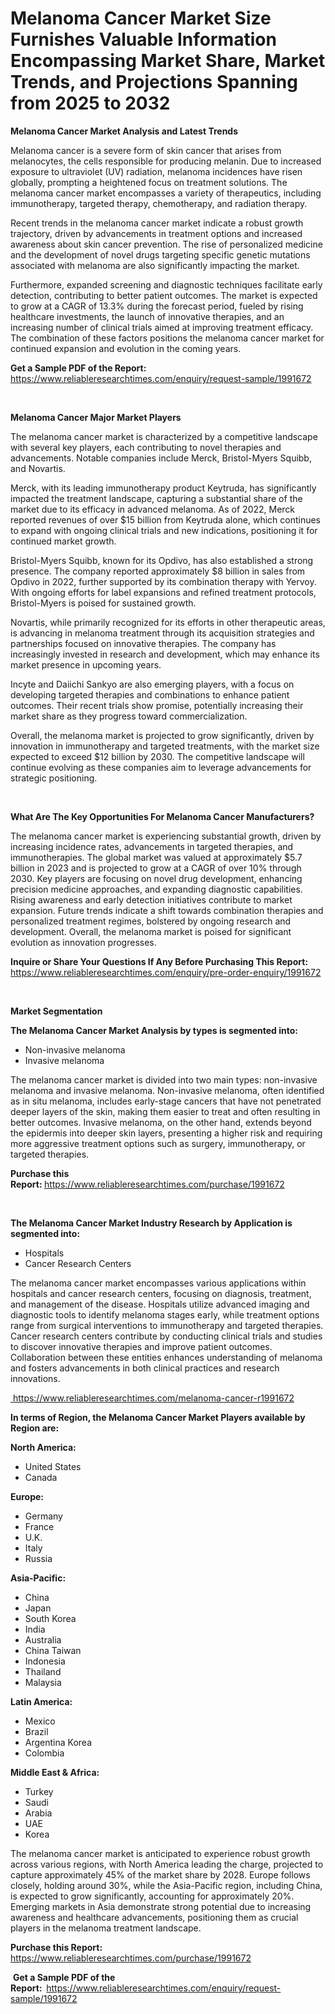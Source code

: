 <p><h1>Melanoma Cancer Market Size Furnishes Valuable Information Encompassing Market Share, Market Trends, and Projections Spanning from 2025 to 2032</h1></p><p><strong>Melanoma Cancer Market Analysis and Latest Trends</strong></p>
<p><p>Melanoma cancer is a severe form of skin cancer that arises from melanocytes, the cells responsible for producing melanin. Due to increased exposure to ultraviolet (UV) radiation, melanoma incidences have risen globally, prompting a heightened focus on treatment solutions. The melanoma cancer market encompasses a variety of therapeutics, including immunotherapy, targeted therapy, chemotherapy, and radiation therapy. </p><p>Recent trends in the melanoma cancer market indicate a robust growth trajectory, driven by advancements in treatment options and increased awareness about skin cancer prevention. The rise of personalized medicine and the development of novel drugs targeting specific genetic mutations associated with melanoma are also significantly impacting the market. </p><p>Furthermore, expanded screening and diagnostic techniques facilitate early detection, contributing to better patient outcomes. The market is expected to grow at a CAGR of 13.3% during the forecast period, fueled by rising healthcare investments, the launch of innovative therapies, and an increasing number of clinical trials aimed at improving treatment efficacy. The combination of these factors positions the melanoma cancer market for continued expansion and evolution in the coming years.</p></p>
<p><strong>Get a Sample PDF of the Report:&nbsp;</strong> <a href="https://www.reliableresearchtimes.com/enquiry/request-sample/1991672?utm_campaign=3557&utm_medium=2&utm_source=Github&utm_content=ia&utm_term=12042025&utm_id=melanoma-cancer">https://www.reliableresearchtimes.com/enquiry/request-sample/1991672</a></p>
<p>&nbsp;</p>
<p><strong>Melanoma Cancer Major Market Players</strong></p>
<p><p>The melanoma cancer market is characterized by a competitive landscape with several key players, each contributing to novel therapies and advancements. Notable companies include Merck, Bristol-Myers Squibb, and Novartis.</p><p>Merck, with its leading immunotherapy product Keytruda, has significantly impacted the treatment landscape, capturing a substantial share of the market due to its efficacy in advanced melanoma. As of 2022, Merck reported revenues of over $15 billion from Keytruda alone, which continues to expand with ongoing clinical trials and new indications, positioning it for continued market growth.</p><p>Bristol-Myers Squibb, known for its Opdivo, has also established a strong presence. The company reported approximately $8 billion in sales from Opdivo in 2022, further supported by its combination therapy with Yervoy. With ongoing efforts for label expansions and refined treatment protocols, Bristol-Myers is poised for sustained growth.</p><p>Novartis, while primarily recognized for its efforts in other therapeutic areas, is advancing in melanoma treatment through its acquisition strategies and partnerships focused on innovative therapies. The company has increasingly invested in research and development, which may enhance its market presence in upcoming years.</p><p>Incyte and Daiichi Sankyo are also emerging players, with a focus on developing targeted therapies and combinations to enhance patient outcomes. Their recent trials show promise, potentially increasing their market share as they progress toward commercialization.</p><p>Overall, the melanoma market is projected to grow significantly, driven by innovation in immunotherapy and targeted treatments, with the market size expected to exceed $12 billion by 2030. The competitive landscape will continue evolving as these companies aim to leverage advancements for strategic positioning.</p></p>
<p>&nbsp;</p>
<p><strong>What Are The Key Opportunities For Melanoma Cancer Manufacturers?</strong></p>
<p><p>The melanoma cancer market is experiencing substantial growth, driven by increasing incidence rates, advancements in targeted therapies, and immunotherapies. The global market was valued at approximately $5.7 billion in 2023 and is projected to grow at a CAGR of over 10% through 2030. Key players are focusing on novel drug development, enhancing precision medicine approaches, and expanding diagnostic capabilities. Rising awareness and early detection initiatives contribute to market expansion. Future trends indicate a shift towards combination therapies and personalized treatment regimes, bolstered by ongoing research and development. Overall, the melanoma market is poised for significant evolution as innovation progresses.</p></p>
<p><strong>Inquire or Share Your Questions If Any Before Purchasing This Report:</strong> <a href="https://www.reliableresearchtimes.com/enquiry/pre-order-enquiry/1991672?utm_campaign=3557&utm_medium=2&utm_source=Github&utm_content=ia&utm_term=12042025&utm_id=melanoma-cancer">https://www.reliableresearchtimes.com/enquiry/pre-order-enquiry/1991672</a></p>
<p>&nbsp;</p>
<p><strong>Market Segmentation</strong></p>
<p><strong>The Melanoma Cancer Market Analysis by types is segmented into:</strong></p>
<p><ul><li>Non-invasive melanoma</li><li>Invasive melanoma</li></ul></p>
<p><p>The melanoma cancer market is divided into two main types: non-invasive melanoma and invasive melanoma. Non-invasive melanoma, often identified as in situ melanoma, includes early-stage cancers that have not penetrated deeper layers of the skin, making them easier to treat and often resulting in better outcomes. Invasive melanoma, on the other hand, extends beyond the epidermis into deeper skin layers, presenting a higher risk and requiring more aggressive treatment options such as surgery, immunotherapy, or targeted therapies.</p></p>
<p><strong>Purchase this Report:&nbsp;</strong><a href="https://www.reliableresearchtimes.com/purchase/1991672?utm_campaign=3557&utm_medium=2&utm_source=Github&utm_content=ia&utm_term=12042025&utm_id=melanoma-cancer">https://www.reliableresearchtimes.com/purchase/1991672</a></p>
<p>&nbsp;</p>
<p><strong>The Melanoma Cancer Market Industry Research by Application is segmented into:</strong></p>
<p><ul><li>Hospitals</li><li>Cancer Research Centers</li></ul></p>
<p><p>The melanoma cancer market encompasses various applications within hospitals and cancer research centers, focusing on diagnosis, treatment, and management of the disease. Hospitals utilize advanced imaging and diagnostic tools to identify melanoma stages early, while treatment options range from surgical interventions to immunotherapy and targeted therapies. Cancer research centers contribute by conducting clinical trials and studies to discover innovative therapies and improve patient outcomes. Collaboration between these entities enhances understanding of melanoma and fosters advancements in both clinical practices and research innovations.</p></p>
<p><a href="https://www.reliableresearchtimes.com/melanoma-cancer-r1991672?utm_campaign=3557&utm_medium=2&utm_source=Github&utm_content=ia&utm_term=12042025&utm_id=melanoma-cancer">&nbsp;https://www.reliableresearchtimes.com/melanoma-cancer-r1991672</a></p>
<p><strong>In terms of Region, the Melanoma Cancer Market Players available by Region are:</strong></p>
<p>
    <p> <strong> North America: </strong>
        <ul>
            <li>United States</li>
            <li>Canada</li>
        </ul>
        </p> 
    <p> <strong> Europe: </strong>
        <ul>
            <li>Germany</li>
            <li>France</li>
            <li>U.K.</li>
            <li>Italy</li>
            <li>Russia</li>
        </ul>
        </p> 
    <p> <strong> Asia-Pacific: </strong>
        <ul>
            <li>China</li>
            <li>Japan</li>
            <li>South Korea</li>
            <li>India</li>
            <li>Australia</li>
            <li>China Taiwan</li>
            <li>Indonesia</li>
            <li>Thailand</li>
            <li>Malaysia</li>
        </ul>
        </p> 
    <p> <strong> Latin America: </strong>
        <ul>
            <li>Mexico</li>
            <li>Brazil</li>
            <li>Argentina Korea</li>
            <li>Colombia</li>
        </ul>
        </p> 
    <p> <strong> Middle East & Africa: </strong>
        <ul>
            <li>Turkey</li>
            <li>Saudi</li>
            <li>Arabia</li>
            <li>UAE</li>
            <li>Korea</li>
        </ul>
    </p>
    </p>
<p><p>The melanoma cancer market is anticipated to experience robust growth across various regions, with North America leading the charge, projected to capture approximately 45% of the market share by 2028. Europe follows closely, holding around 30%, while the Asia-Pacific region, including China, is expected to grow significantly, accounting for approximately 20%. Emerging markets in Asia demonstrate strong potential due to increasing awareness and healthcare advancements, positioning them as crucial players in the melanoma treatment landscape.</p></p>
<p><strong>Purchase this Report: </strong><a href="https://www.reliableresearchtimes.com/purchase/1991672?utm_campaign=3557&utm_medium=2&utm_source=Github&utm_content=ia&utm_term=12042025&utm_id=melanoma-cancer">https://www.reliableresearchtimes.com/purchase/1991672</a></p>
<p>&nbsp;<strong>Get a Sample PDF of the Report:&nbsp;&nbsp;</strong><a href="https://www.reliableresearchtimes.com/enquiry/request-sample/1991672?utm_campaign=3557&utm_medium=2&utm_source=Github&utm_content=ia&utm_term=12042025&utm_id=melanoma-cancer">https://www.reliableresearchtimes.com/enquiry/request-sample/1991672</a></p>
<p><strong></strong></p>
<p><p></p><p></p><p></p></p>